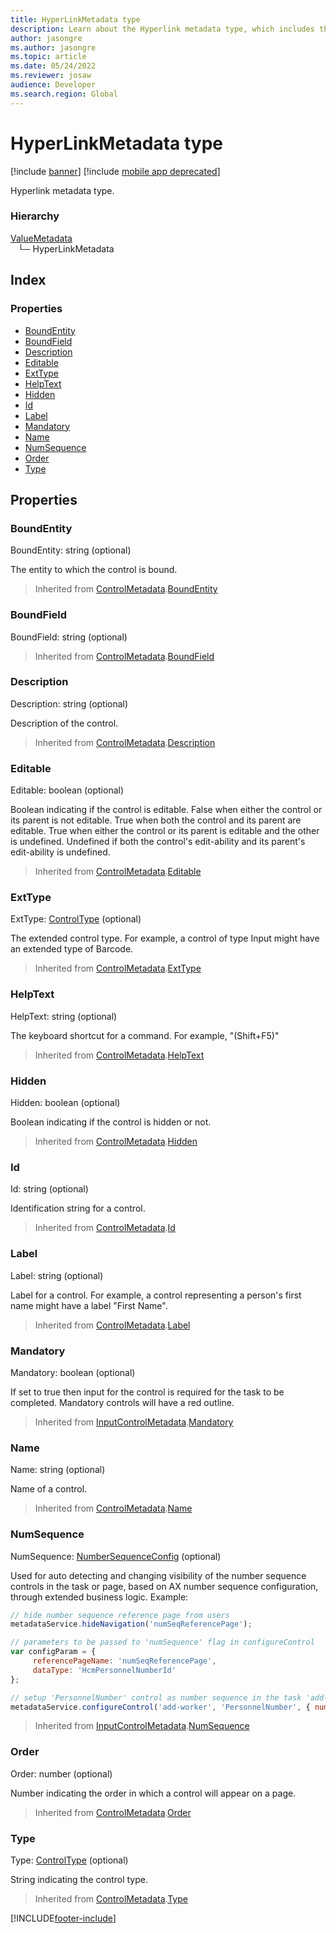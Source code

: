 ```yaml
---
title: HyperLinkMetadata type
description: Learn about the Hyperlink metadata type, which includes the BoundEntity, BoundField, Description, Editable, ExtType, HelpText, and other properties.
author: jasongre
ms.author: jasongre
ms.topic: article
ms.date: 05/24/2022
ms.reviewer: josaw
audience: Developer
ms.search.region: Global
---
```


# HyperLinkMetadata type

[!include [banner](../../../../includes/banner.md)]
[!include [mobile app deprecated](../../../../includes/mobile-app-deprecation-banner.md)]

Hyperlink metadata type.

### Hierarchy

[ValueMetadata](view-model-control-value-ivalue-ivaluemetadata.md) <br>&nbsp;&nbsp;&nbsp;└─ HyperLinkMetadata <br>

## Index

### Properties

* [BoundEntity](view-model-control-hyperlink-ihyperlink-ihyperlinkmetadata.md#boundentity)
* [BoundField](view-model-control-hyperlink-ihyperlink-ihyperlinkmetadata.md#boundfield)
* [Description](view-model-control-hyperlink-ihyperlink-ihyperlinkmetadata.md#description)
* [Editable](view-model-control-hyperlink-ihyperlink-ihyperlinkmetadata.md#editable)
* [ExtType](view-model-control-hyperlink-ihyperlink-ihyperlinkmetadata.md#exttype)
* [HelpText](view-model-control-hyperlink-ihyperlink-ihyperlinkmetadata.md#helptext)
* [Hidden](view-model-control-hyperlink-ihyperlink-ihyperlinkmetadata.md#hidden)
* [Id](view-model-control-hyperlink-ihyperlink-ihyperlinkmetadata.md#id)
* [Label](view-model-control-hyperlink-ihyperlink-ihyperlinkmetadata.md#label)
* [Mandatory](view-model-control-hyperlink-ihyperlink-ihyperlinkmetadata.md#mandatory)
* [Name](view-model-control-hyperlink-ihyperlink-ihyperlinkmetadata.md#name)
* [NumSequence](view-model-control-hyperlink-ihyperlink-ihyperlinkmetadata.md#numsequence)
* [Order](view-model-control-hyperlink-ihyperlink-ihyperlinkmetadata.md#order)
* [Type](view-model-control-hyperlink-ihyperlink-ihyperlinkmetadata.md#type)

## Properties

### BoundEntity

BoundEntity: string (optional) 

The entity to which the control is bound.

> Inherited from [ControlMetadata](view-model-control-basecontrol-icontrol-icontrolmetadata.md).[BoundEntity](view-model-control-basecontrol-icontrol-icontrolmetadata.md#boundentity)


### BoundField

BoundField: string (optional) 



> Inherited from [ControlMetadata](view-model-control-basecontrol-icontrol-icontrolmetadata.md).[BoundField](view-model-control-basecontrol-icontrol-icontrolmetadata.md#boundfield)


### Description

Description: string (optional) 

Description of the control.

> Inherited from [ControlMetadata](view-model-control-basecontrol-icontrol-icontrolmetadata.md).[Description](view-model-control-basecontrol-icontrol-icontrolmetadata.md#description)


### Editable

Editable: boolean (optional) 

Boolean indicating if the control is editable.
False when either the control or its parent is not editable.
True when both the control and its parent are editable.
True when either the control or its parent is editable and the other is undefined.
Undefined if both the control's edit-ability and its parent's edit-ability is undefined.

> Inherited from [ControlMetadata](view-model-control-basecontrol-icontrol-icontrolmetadata.md).[Editable](view-model-control-basecontrol-icontrol-icontrolmetadata.md#editable)


### ExtType

ExtType: [ControlType](../modules/view-model-control-basecontrol-icontrol.md#controltype) (optional) 

The extended control type. For example, a control of type Input might have an extended type of Barcode.

> Inherited from [ControlMetadata](view-model-control-basecontrol-icontrol-icontrolmetadata.md).[ExtType](view-model-control-basecontrol-icontrol-icontrolmetadata.md#exttype)


### HelpText

HelpText: string (optional) 

The keyboard shortcut for a command. For example, "(Shift+F5)"

> Inherited from [ControlMetadata](view-model-control-basecontrol-icontrol-icontrolmetadata.md).[HelpText](view-model-control-basecontrol-icontrol-icontrolmetadata.md#helptext)


### Hidden

Hidden: boolean (optional) 

Boolean indicating if the control is hidden or not.

> Inherited from [ControlMetadata](view-model-control-basecontrol-icontrol-icontrolmetadata.md).[Hidden](view-model-control-basecontrol-icontrol-icontrolmetadata.md#hidden)


### Id

Id: string (optional) 

Identification string for a control.

> Inherited from [ControlMetadata](view-model-control-basecontrol-icontrol-icontrolmetadata.md).[Id](view-model-control-basecontrol-icontrol-icontrolmetadata.md#id)


### Label

Label: string (optional) 

Label for a control. For example, a control representing a person's first name might have a label "First Name".

> Inherited from [ControlMetadata](view-model-control-basecontrol-icontrol-icontrolmetadata.md).[Label](view-model-control-basecontrol-icontrol-icontrolmetadata.md#label)


### Mandatory

Mandatory: boolean (optional) 

If set to true then input for the control is required for the task to be completed.
Mandatory controls will have a red outline.

> Inherited from [InputControlMetadata](view-model-control-basecontrol-iinputcontrol-iinputcontrolmetadata.md).[Mandatory](view-model-control-basecontrol-iinputcontrol-iinputcontrolmetadata.md#mandatory)


### Name

Name: string (optional) 

Name of a control.

> Inherited from [ControlMetadata](view-model-control-basecontrol-icontrol-icontrolmetadata.md).[Name](view-model-control-basecontrol-icontrol-icontrolmetadata.md#name)


### NumSequence

NumSequence: [NumberSequenceConfig](view-model-control-basecontrol-iinputcontrol-inumbersequenceconfig.md) (optional) 

Used for auto detecting and changing visibility of the number sequence controls in the task or page,
based on AX number sequence configuration, through extended business logic.
Example:
```javascript
// hide number sequence reference page from users
metadataService.hideNavigation('numSeqReferencePage');

// parameters to be passed to 'numSequence' flag in configureControl
var configParam = {
     referencePageName: 'numSeqReferencePage',
     dataType: 'HcmPersonnelNumberId'
};

// setup 'PersonnelNumber' control as number sequence in the task 'add-worker'
metadataService.configureControl('add-worker', 'PersonnelNumber', { numSequence: configParam });
```

> Inherited from [InputControlMetadata](view-model-control-basecontrol-iinputcontrol-iinputcontrolmetadata.md).[NumSequence](view-model-control-basecontrol-iinputcontrol-iinputcontrolmetadata.md#numsequence)


### Order

Order: number (optional) 

Number indicating the order in which a control will appear on a page.

> Inherited from [ControlMetadata](view-model-control-basecontrol-icontrol-icontrolmetadata.md).[Order](view-model-control-basecontrol-icontrol-icontrolmetadata.md#order)


### Type

Type: [ControlType](../modules/view-model-control-basecontrol-icontrol.md#controltype) (optional) 

String indicating the control type.

> Inherited from [ControlMetadata](view-model-control-basecontrol-icontrol-icontrolmetadata.md).[Type](view-model-control-basecontrol-icontrol-icontrolmetadata.md#type)




[!INCLUDE[footer-include](../../../../../../includes/footer-banner.md)]
